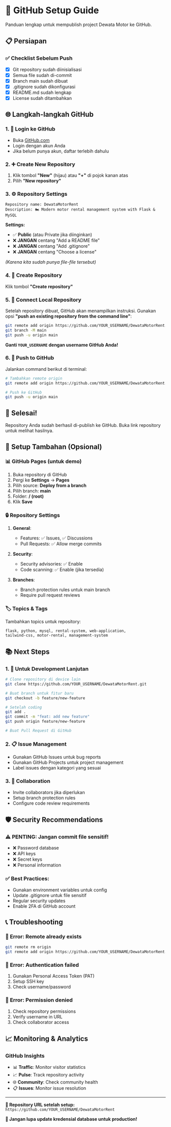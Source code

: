 # 🚀 GitHub Setup Guide

Panduan lengkap untuk mempublish project Dewata Motor ke GitHub.

## 📋 Persiapan

### ✅ Checklist Sebelum Push
- [x] Git repository sudah diinisialisasi
- [x] Semua file sudah di-commit
- [x] Branch main sudah dibuat
- [x] .gitignore sudah dikonfigurasi
- [x] README.md sudah lengkap
- [x] License sudah ditambahkan

## 🌐 Langkah-langkah GitHub

### 1. 🔐 Login ke GitHub
- Buka [GitHub.com](https://github.com)
- Login dengan akun Anda
- Jika belum punya akun, daftar terlebih dahulu

### 2. ➕ Create New Repository
1. Klik tombol **"New"** (hijau) atau **"+"** di pojok kanan atas
2. Pilih **"New repository"**

### 3. ⚙️ Repository Settings
```
Repository name: DewataMotorRent
Description: 🏍️ Modern motor rental management system with Flask & MySQL
```

**Settings:**
- ✅ **Public** (atau Private jika diinginkan)
- ❌ **JANGAN** centang "Add a README file"
- ❌ **JANGAN** centang "Add .gitignore"  
- ❌ **JANGAN** centang "Choose a license"

*(Karena kita sudah punya file-file tersebut)*

### 4. 🎯 Create Repository
Klik tombol **"Create repository"**

### 5. 🔗 Connect Local Repository
Setelah repository dibuat, GitHub akan menampilkan instruksi. Gunakan opsi **"push an existing repository from the command line"**:

```bash
git remote add origin https://github.com/YOUR_USERNAME/DewataMotorRent.git
git branch -M main
git push -u origin main
```

**Ganti `YOUR_USERNAME` dengan username GitHub Anda!**

### 6. 🚀 Push to GitHub
Jalankan command berikut di terminal:

```bash
# Tambahkan remote origin
git remote add origin https://github.com/YOUR_USERNAME/DewataMotorRent.git

# Push ke GitHub
git push -u origin main
```

## 🎉 Selesai!

Repository Anda sudah berhasil di-publish ke GitHub. Buka link repository untuk melihat hasilnya.

## 🔧 Setup Tambahan (Opsional)

### 📊 GitHub Pages (untuk demo)
1. Buka repository di GitHub
2. Pergi ke **Settings** → **Pages**
3. Pilih source: **Deploy from a branch**
4. Pilih branch: **main**
5. Folder: **/ (root)**
6. Klik **Save**

### 🔒 Repository Settings
1. **General**:
   - Features: ✅ Issues, ✅ Discussions
   - Pull Requests: ✅ Allow merge commits

2. **Security**:
   - Security advisories: ✅ Enable
   - Code scanning: ✅ Enable (jika tersedia)

3. **Branches**:
   - Branch protection rules untuk main branch
   - Require pull request reviews

### 🏷️ Topics & Tags
Tambahkan topics untuk repository:
```
flask, python, mysql, rental-system, web-application, 
tailwind-css, motor-rental, management-system
```

## 📚 Next Steps

### 1. 🔄 Untuk Development Lanjutan
```bash
# Clone repository di device lain
git clone https://github.com/YOUR_USERNAME/DewataMotorRent.git

# Buat branch untuk fitur baru
git checkout -b feature/new-feature

# Setelah coding
git add .
git commit -m "feat: add new feature"
git push origin feature/new-feature

# Buat Pull Request di GitHub
```

### 2. 📋 Issue Management
- Gunakan GitHub Issues untuk bug reports
- Gunakan GitHub Projects untuk project management
- Label issues dengan kategori yang sesuai

### 3. 🤝 Collaboration
- Invite collaborators jika diperlukan
- Setup branch protection rules
- Configure code review requirements

## 🛡️ Security Recommendations

### ⚠️ PENTING: Jangan commit file sensitif!
- ❌ Password database
- ❌ API keys
- ❌ Secret keys
- ❌ Personal information

### ✅ Best Practices:
- Gunakan environment variables untuk config
- Update .gitignore untuk file sensitif
- Regular security updates
- Enable 2FA di GitHub account

## 📞 Troubleshooting

### 🔴 Error: Remote already exists
```bash
git remote rm origin
git remote add origin https://github.com/YOUR_USERNAME/DewataMotorRent.git
```

### 🔴 Error: Authentication failed
1. Gunakan Personal Access Token (PAT)
2. Setup SSH key
3. Check username/password

### 🔴 Error: Permission denied
1. Check repository permissions
2. Verify username in URL
3. Check collaborator access

## 📈 Monitoring & Analytics

### GitHub Insights
- 📊 **Traffic**: Monitor visitor statistics
- 📈 **Pulse**: Track repository activity
- 🌐 **Community**: Check community health
- 📋 **Issues**: Monitor issue resolution

---

**🎯 Repository URL setelah setup:**
`https://github.com/YOUR_USERNAME/DewataMotorRent`

**📝 Jangan lupa update kredensial database untuk production!** 